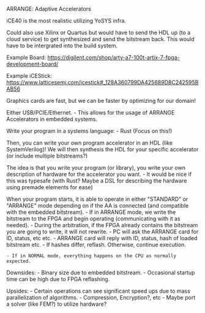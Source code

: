 ARRANGE: Adaptive Accelerators

iCE40 is the most realistic utilizing YoSYS infra.

Could also use Xilinx or Quartus but would have to send the HDL up (to a cloud service) to get synthesized
and send the bitstream back. This would have to be intergrated into the build system.

Example Board:
https://digilent.com/shop/arty-a7-100t-artix-7-fpga-development-board/

Example iCEStick:
https://www.latticesemi.com/icestick#_128A360799DA425689D8C242595BAB56

Graphics cards are fast, but we can be faster by optimizing for our domain!

Either USB/PCIE/Ethernet.
    - This allows for the usage of ARRANGE Accelerators in embedded systems.

Write your program in a systems language:
    - Rust (Focus on this!)

Then, you can write your own program accelerator in an HDL (like SystemVerilog)! We will then synthesis the HDL for your specific accelerator (or include multiple bitstreams?)

The idea is that you write your program (or library), you write your own description of hardware for the accelerator you want.
    - It would be nice if this was typesafe (with Rust? Maybe a DSL for describing the hardware using premade elements for ease)

 When your program starts, it is able to operate in either "STANDARD" or "ARRANGE" mode depending on if the AA is connected (and compatible with the embedded bitstream).
    - If in ARRANGE mode, we write the bitstream to the FPGA and begin operating (communicating with it as needed).
        - During the arbitration, if the FPGA already contains the bitstream you are going to write, it will not rewrite.
            - PC will ask the ARRANGE card for ID, status, etc etc.
            - ARRANGE card will reply with ID, status, hash of loaded bitstream etc.
            - If hashes differ, reflash. Otherwise, continue execution.
            
    - If in NORMAL mode, everything happens on the CPU as normally expected.

Downsides:
    - Binary size due to embedded bitstream.
    - Occasional startup time can be high due to FPGA reflashing.

Upsides:
    - Certain operations can see significant speed ups due to mass parallelization of algorithms.
        - Compression, Encryption?, etc
        - Maybe port a solver (like FEM?) to utilize hardware?

